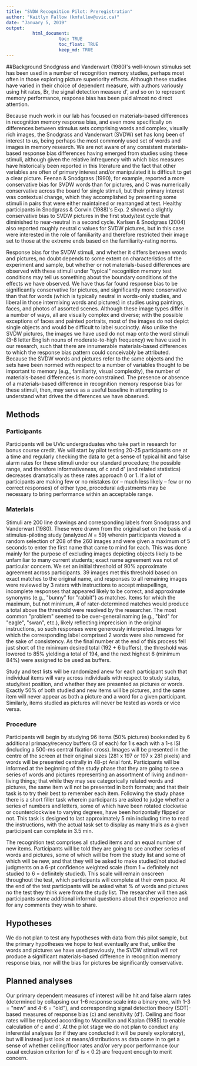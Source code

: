 ```yaml
---
title: "SVDW Recognition Pilot: Preregistration"
author: "Kaitlyn Fallow (kmfallow@uvic.ca)"
date: "January 5, 2019"
output: 
          html_document:
                    toc: TRUE
                    toc_float: TRUE
                    keep_md: TRUE
---
```



##Background
Snodgrass and Vanderwart (1980)'s well-known stimulus set has been used in a number of recognition memory studies, perhaps most often in those exploring picture superiority effects. Although these studies have  varied in their choice of dependent measure, with authors variously using hit rates, Br, the signal detection measure d', and so on to represent memory performance, response bias has been paid almost no direct attention.

Because much work in our lab has focused on materials-based differences in recognition memory response bias, and even more specifically on differences between stimulus sets comprising words and complex, visually rich images, the Snodgrass and Vanderwart (SVDW) set has long been of interest to us, being perhaps the most commonly used set of words and images in memory research. We are not aware of any consistent materials-based response bias differences having emerged from studies using these stimuli, although given the relative infrequency with which bias measures have historically been reported in this literature and the fact that other variables are often of primary interest and/or manipulated it is difficult to get a clear picture. Feenan & Snodgrass (1990), for example, reported a more conservative bias for SVDW words than for pictures, and C was numerically conservative across the board for single stimuli, but their primary interest was contextual change, which they accomplished by presenting some stimuli in pairs that were either maintained or rearranged at test. Healthy participants in Snodgrass & Corwin (1988)'s Exp. 2 showed a slightly conservative bias to SVDW pictures in the first study/test cycle that diminished to near-neutral in a second cycle. Karlsen & Snodgrass (2004) also reported roughly neutral c values for SVDW pictures, but in this case were interested in the role of familiarity and therefore restricted their image set to those at the extreme ends based on the familiarity-rating norms.

Response bias for the SVDW stimuli, and whether it differs between words and pictures, no doubt depends to some extent on characteristics of the experiment and sample, but whether or not materials-based differences are observed with these stimuli under "typical" recognition memory test conditions may tell us something about the boundary conditions of the effects we have observed. We have thus far found response bias to be significantly conservative for pictures, and significantly more conservative than that for words (which is typically neutral in words-only studies, and liberal in those intermixing words and pictures) in studies using paintings, faces, and photos of assorted scenes. Although these image types differ in a number of ways, all are visually complex and diverse; with the possible exceptions of faces and painted portraits, most of the images do not depict single objects and would be difficult to label succinctly. Also unlike the SVDW pictures, the images we have used do not map onto the word stimuli (3-8 letter English nouns of moderate-to-high frequency) we have used in our research, such that there are innumerable materials-based differences to which the response bias pattern could conceivably be attributed. Because the SVDW words and pictures refer to the same objects and the sets have been normed with respect to a number of variables thought to be important to memory (e.g., familiarity, visual complexity), the number of materials-based differences is more constrained. The presence or absence of a materials-based difference in recognition memory response bias for these stimuli, then, may serve as a useful baseline in attempting to understand what drives the differences we have observed.  


## Methods
### Participants
Participants will be UVic undergraduates who take part in research for bonus course credit. We will start by pilot testing 20-25 participants one at a time and regularly checking the data to get a sense of typical hit and false alarm rates for these stimuli under our standard procedure; the possible range, and therefore informativeness, of c and d' (and related statistics) decreases dramatically as these rates approach 0 or 1. If a lot of participants are making few or no mistakes (or – much less likely – few or no correct responses) of either type, procedural adjustments may be necessary to bring performance within an acceptable range.

### Materials
Stimuli are 200 line drawings and corresponding labels from Snodgrass and Vanderwart (1980). These were drawn from the original set on the basis of a stimulus-piloting study (analyzed *N* = 59) wherein participants viewed a random selection of 208 of the 260 images and were given a maximum of 5 seconds to enter the first name that came to mind for each. This was done mainly for the purpose of excluding images depicting objects likely to be unfamiliar to many current students; exact name agreement was not of particular concern. We set an initial threshold of 90% approximate agreement across participants. 39 images met this threshold based on exact matches to the original name, and responses to all remaining images were reviewed by 3 raters with instructions to accept misspellings, incomplete responses that appeared likely to be correct, and approximate synonyms (e.g., "bunny" for "rabbit") as matches. Items for which the maximum, but not minimum, # of rater-determined matches would produce a total above the threshold were resolved by the researcher. The most common "problem" seemed to be over-general naming (e.g., "bird" for "eagle", "swan", etc.), likely reflecting imprecision in the original instructions, so such responses were generously interpreted. Images for which the corresponding label comprised 2 words were also removed for the sake of consistency. As the final number at the end of this process fell just short of the minimum desired total (192 + 6 buffers), the threshold was lowered to 85% yielding a total of 194, and the next highest 6 (minimum 84%) were assigned to be used as buffers.

Study and test lists will be randomized anew for each participant such that individual items will vary across individuals with respect to study status, study/test position, and whether they are presented as pictures or words. Exactly 50% of both studied and new items will be pictures, and the same item will never appear as both a picture and a word for a given participant. Similarly, items studied as pictures will never be tested as words or vice versa.

### Procedure
Participants will begin by studying 96 items (50% pictures) bookended by 6 additional primacy/recency buffers (3 of each) for 1 s each with a 1-s ISI (including a 500-ms central fixation cross). Images will be presented in the centre of the screen at their original sizes (281 x 197 or 197 x 281 pixels) and words will be presented centrally in 48-pt Arial font. Participants will be informed at the beginning of the study phase that they are going to see a series of words and pictures representing an assortment of living and non-living things; that while they may see categorically related words and pictures, the same item will not be presented in both formats; and that their task is to try their best to remember each item. Following the study phase there is a short filler task wherein participants are asked to judge whether a series of numbers and letters, some of which have been rotated clockwise or counterclockwise to varying degrees, have been horizontally flipped or not. This task is designed to last approximately 5 min including time to read the instructions, with the actual task set to display as many trials as a given participant can complete in 3.5 min.

The recognition test comprises all studied items and an equal number of new items. Participants will be told they are going to see another series of words and pictures, some of which will be from the study list and some of which will be new, and that they will be asked to make studied/not studied judgments on a 6-pt confidence weighted scale (from 1 = definitely not studied to 6 = definitely studied). This scale will remain onscreen throughout the test, which participants will complete at their own pace. At the end of the test participants will be asked what % of words and pictures no the test they think were from the study list.  The researcher will then ask participants some additional informal questions about their experience and for any comments they wish to share. 

## Hypotheses 

We do not plan to test any hypotheses with data from this pilot sample, but the primary hypotheses we hope to test eventually are that, unlike the words and pictures we have used previously, the SVDW stimuli will *not* produce a significant materials-based difference in recognition memory response bias, nor will the bias for pictures be significantly conservative.


## Planned analyses
Our primary dependent measures of interest will be hit and false alarm rates (determined by collapsing our 1-6 response scale into a binary one, with 1-3 = "new" and 4-6 = "old"), and corresponding signal detection theory (SDT)-based measures of response bias (c) and sensitivity (d'). Ceiling and floor rates will be replaced according to Macmillan and Kaplan (1985) to enable calculation of c and d'. At the pilot stage we do not plan to conduct any inferential analyses (or if they are conducted it will be purely exploratory), but will instead just look at means/distributions as data come in to get a sense of whether ceiling/floor rates and/or very poor performance (our usual exclusion criterion for d' is < 0.2) are frequent enough to merit concern.



